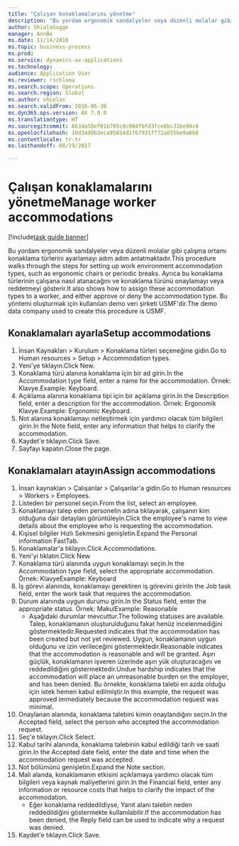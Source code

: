 ```yaml
--- 
title: "Çalışan konaklamalarını yönetme"
description: "Bu yordam ergonomik sandalyeler veya düzenli molalar gibi çalışma ortamı konaklama türlerini ayarlamayı adım adım anlatmaktadır."
author: ShielaSogge
manager: AnnBe
ms.date: 11/14/2016
ms.topic: business-process
ms.prod: 
ms.service: dynamics-ax-applications
ms.technology: 
audience: Application User
ms.reviewer: rschloma
ms.search.scope: Operations
ms.search.region: Global
ms.author: shielas
ms.search.validFrom: 2016-06-30
ms.dyn365.ops.version: AX 7.0.0
ms.translationtype: HT
ms.sourcegitcommit: 663da58ef01b705c0c984fbfd3fce8bc31be04c6
ms.openlocfilehash: 10d34d0b2eca95034d1f67931ff72a035be9a6b8
ms.contentlocale: tr-tr
ms.lasthandoff: 08/29/2017

---
```

# <a name="manage-worker-accommodations"></a><span data-ttu-id="5acb0-103">Çalışan konaklamalarını yönetme</span><span class="sxs-lookup"><span data-stu-id="5acb0-103">Manage worker accommodations</span></span>

[!include[task guide banner](../../../includes/task-guide-banner.md)]

<span data-ttu-id="5acb0-104">Bu yordam ergonomik sandalyeler veya düzenli molalar gibi çalışma ortamı konaklama türlerini ayarlamayı adım adım anlatmaktadır.</span><span class="sxs-lookup"><span data-stu-id="5acb0-104">This procedure walks through the steps for setting up work environment accommodation types, such as ergonomic chairs or periodic breaks.</span></span> <span data-ttu-id="5acb0-105">Ayrıca bu konaklama türlerinin çalışana nasıl atanacağını ve konaklama türünü onaylamayı veya reddetmeyi gösterir.</span><span class="sxs-lookup"><span data-stu-id="5acb0-105">It also shows how to assign these accommodation types to a worker, and either approve or deny the accommodation type.</span></span> <span data-ttu-id="5acb0-106">Bu yöntemi oluşturmak için kullanılan demo veri şirketi USMF'dir.</span><span class="sxs-lookup"><span data-stu-id="5acb0-106">The demo data company used to create this procedure is USMF.</span></span>


## <a name="setup-accommodations"></a><span data-ttu-id="5acb0-107">Konaklamaları ayarla</span><span class="sxs-lookup"><span data-stu-id="5acb0-107">Setup accommodations</span></span>
1. <span data-ttu-id="5acb0-108">İnsan Kaynakları > Kurulum > Konaklama türleri seçeneğine gidin.</span><span class="sxs-lookup"><span data-stu-id="5acb0-108">Go to Human resources > Setup > Accommodation types.</span></span>
2. <span data-ttu-id="5acb0-109">Yeni'ye tıklayın.</span><span class="sxs-lookup"><span data-stu-id="5acb0-109">Click New.</span></span>
3. <span data-ttu-id="5acb0-110">Konaklama türü alanına konaklama için bir ad girin.</span><span class="sxs-lookup"><span data-stu-id="5acb0-110">In the Accommodation type field, enter a name for the accommodation.</span></span> <span data-ttu-id="5acb0-111">Örnek: Klavye.</span><span class="sxs-lookup"><span data-stu-id="5acb0-111">Example: Keyboard.</span></span>
4. <span data-ttu-id="5acb0-112">Açıklama alanına konaklama tipi için bir açıklama girin.</span><span class="sxs-lookup"><span data-stu-id="5acb0-112">In the Description field, enter a description for the accommodation.</span></span> <span data-ttu-id="5acb0-113">Örnek: Ergonomik Klavye.</span><span class="sxs-lookup"><span data-stu-id="5acb0-113">Example: Ergonomic Keyboard.</span></span>
5. <span data-ttu-id="5acb0-114">Not alanına konaklamayı netleştirmek için yardımcı olacak tüm bilgileri girin.</span><span class="sxs-lookup"><span data-stu-id="5acb0-114">In the Note field, enter any information that helps to clarify the accommodation.</span></span>
6. <span data-ttu-id="5acb0-115">Kaydet'e tıklayın.</span><span class="sxs-lookup"><span data-stu-id="5acb0-115">Click Save.</span></span>
7. <span data-ttu-id="5acb0-116">Sayfayı kapatın.</span><span class="sxs-lookup"><span data-stu-id="5acb0-116">Close the page.</span></span>

## <a name="assign-accommodations"></a><span data-ttu-id="5acb0-117">Konaklamaları atayın</span><span class="sxs-lookup"><span data-stu-id="5acb0-117">Assign accommodations</span></span>
1. <span data-ttu-id="5acb0-118">İnsan kaynakları > Çalışanlar > Çalışanlar'a gidin.</span><span class="sxs-lookup"><span data-stu-id="5acb0-118">Go to Human resources > Workers > Employees.</span></span>
2. <span data-ttu-id="5acb0-119">Listeden bir personel seçin.</span><span class="sxs-lookup"><span data-stu-id="5acb0-119">From the list, select an employee.</span></span>
3. <span data-ttu-id="5acb0-120">Konaklamayı talep eden personelin adına tıklayarak, çalışanın kim olduğuna dair detayları görüntüleyin.</span><span class="sxs-lookup"><span data-stu-id="5acb0-120">Click the employee's name to view details about the employee who is requesting the accommodation.</span></span>
4. <span data-ttu-id="5acb0-121">Kişisel bilgiler Hızlı Sekmesini genişletin.</span><span class="sxs-lookup"><span data-stu-id="5acb0-121">Expand the Personal information FastTab.</span></span>
5. <span data-ttu-id="5acb0-122">Konaklamalar'a tıklayın.</span><span class="sxs-lookup"><span data-stu-id="5acb0-122">Click Accommodations.</span></span>
6. <span data-ttu-id="5acb0-123">Yeni'yi tıklatın.</span><span class="sxs-lookup"><span data-stu-id="5acb0-123">Click New.</span></span>
7. <span data-ttu-id="5acb0-124">Konaklama türü alanında uygun konaklamayı seçin.</span><span class="sxs-lookup"><span data-stu-id="5acb0-124">In the Accommodation type field, select the appropriate accommodation.</span></span> <span data-ttu-id="5acb0-125">Örnek: Klavye</span><span class="sxs-lookup"><span data-stu-id="5acb0-125">Example: Keyboard</span></span>
8. <span data-ttu-id="5acb0-126">İş görevi alanında, konaklamayı gerektiren iş görevini girin</span><span class="sxs-lookup"><span data-stu-id="5acb0-126">In the Job task field, enter the work task that requires the accommodation.</span></span>
9. <span data-ttu-id="5acb0-127">Durum alanında uygun durumu girin.</span><span class="sxs-lookup"><span data-stu-id="5acb0-127">In the Status field, enter the appropriate status.</span></span> <span data-ttu-id="5acb0-128">Örnek: Makul</span><span class="sxs-lookup"><span data-stu-id="5acb0-128">Example: Reasonable</span></span>
    * <span data-ttu-id="5acb0-129">Aşağıdaki durumlar mevcuttur.</span><span class="sxs-lookup"><span data-stu-id="5acb0-129">The following statuses are available.</span></span> <span data-ttu-id="5acb0-130">Talep, konaklamanın oluşturulduğunu fakat henüz incelenmediğini göstermektedir.</span><span class="sxs-lookup"><span data-stu-id="5acb0-130">Requested indicates that the accommodation has been created but not yet reviewed.</span></span> <span data-ttu-id="5acb0-131">Uygun, konaklamanın uygun olduğunu ve izin verileceğini göstermektedir.</span><span class="sxs-lookup"><span data-stu-id="5acb0-131">Reasonable indicates that the accommodation is reasonable and will be granted.</span></span> <span data-ttu-id="5acb0-132">Aşırı güçlük, konaklamanın işveren üzerinde aşırı yük oluşturacağını ve reddedildiğini göstermektedir.</span><span class="sxs-lookup"><span data-stu-id="5acb0-132">Undue hardship indicates that the accommodation will place an unreasonable burden on the employer, and has been denied.</span></span> <span data-ttu-id="5acb0-133">Bu örnekte, konaklama talebi en azda olduğu için istek hemen kabul edilmiştir.</span><span class="sxs-lookup"><span data-stu-id="5acb0-133">In this example, the request was approved immediately because the accommodation request was minimal.</span></span>  
10. <span data-ttu-id="5acb0-134">Onaylanan alanında, konaklama talebini kimin onaylandığını seçin.</span><span class="sxs-lookup"><span data-stu-id="5acb0-134">In the Accepted field, select the person who accepted the accommodation request.</span></span>
11. <span data-ttu-id="5acb0-135">Seç'e tıklayın.</span><span class="sxs-lookup"><span data-stu-id="5acb0-135">Click Select.</span></span>
12. <span data-ttu-id="5acb0-136">Kabul tarihi alanında, konaklama talebinin kabul edildiği tarih ve saati girin.</span><span class="sxs-lookup"><span data-stu-id="5acb0-136">In the Accepted date field, enter the date and time when the accommodation request was accepted.</span></span>
13. <span data-ttu-id="5acb0-137">Not bölümünü genişletin.</span><span class="sxs-lookup"><span data-stu-id="5acb0-137">Expand the Note section.</span></span>
14. <span data-ttu-id="5acb0-138">Mali alanda, konaklamanın etkisini açıklamaya yardımcı olacak tüm bilgileri veya kaynak maliyetlerini girin.</span><span class="sxs-lookup"><span data-stu-id="5acb0-138">In the Financial field, enter any information or resource costs that helps to clarify the impact of the accommodation.</span></span>
    * <span data-ttu-id="5acb0-139">Eğer konaklama reddedildiyse, Yanıt alanı talebin neden reddedildiğini göstermekte kullanılabilir.</span><span class="sxs-lookup"><span data-stu-id="5acb0-139">If the accommodation has been denied, the Reply field can be used to indicate why a request was denied.</span></span>  
15. <span data-ttu-id="5acb0-140">Kaydet'e tıklayın.</span><span class="sxs-lookup"><span data-stu-id="5acb0-140">Click Save.</span></span>



